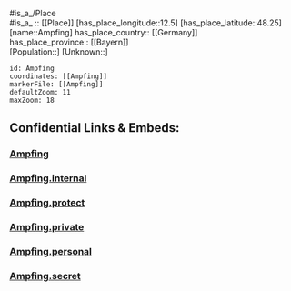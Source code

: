 ﻿---
location: [48.25,12.5] 
mapzoom: [7,12] 
mapmarker: city 
type: City
tags:
- geo/City


SpocWebEntityId: 28805
isDeleted: false
confidential: public

---
#is_a_/Place  
#is_a_ :: [[Place]] 
[has_place_longitude::12.5] 
[has_place_latitude::48.25] 
[name::Ampfing] 
has_place_country:: [[Germany]]  
has_place_province:: [[Bayern]]  
[Population::] 
[Unknown::] 


```leaflet
id: Ampfing
coordinates: [[Ampfing]] 
markerFile: [[Ampfing]] 
defaultZoom: 11 
maxZoom: 18
```


## Confidential Links & Embeds: 

### [Ampfing](/_public/Earth/Continent/Europe/Europe~Central/Germany/Germany~West/Bayern/counties~Bayern/Mühldorf~Inn/cities~Mühldorf~Inn/Mühldorf~Inn/City/Ampfing.md) 

### [Ampfing.internal](/_internal/Earth/Continent/Europe/Europe~Central/Germany/Germany~West/Bayern/counties~Bayern/Mühldorf~Inn/cities~Mühldorf~Inn/Mühldorf~Inn/City/Ampfing.internal.md) 

### [Ampfing.protect](/_protect/Earth/Continent/Europe/Europe~Central/Germany/Germany~West/Bayern/counties~Bayern/Mühldorf~Inn/cities~Mühldorf~Inn/Mühldorf~Inn/City/Ampfing.protect.md) 

### [Ampfing.private](/_private/Earth/Continent/Europe/Europe~Central/Germany/Germany~West/Bayern/counties~Bayern/Mühldorf~Inn/cities~Mühldorf~Inn/Mühldorf~Inn/City/Ampfing.private.md) 

### [Ampfing.personal](/_personal/Earth/Continent/Europe/Europe~Central/Germany/Germany~West/Bayern/counties~Bayern/Mühldorf~Inn/cities~Mühldorf~Inn/Mühldorf~Inn/City/Ampfing.personal.md) 

### [Ampfing.secret](/_secret/Earth/Continent/Europe/Europe~Central/Germany/Germany~West/Bayern/counties~Bayern/Mühldorf~Inn/cities~Mühldorf~Inn/Mühldorf~Inn/City/Ampfing.secret.md) 
